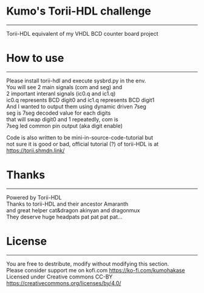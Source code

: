 # Kumo's Torii-HDL challenge   
---
Torii-HDL equivalent of my VHDL BCD counter board project

# How to use
---
Please install torii-hdl and execute sysbrd.py in the env.   
You will see 2 main signals (com and seg) and   
2 important interanl signals (ic0.q and ic1.q)    
ic0.q represents BCD digit0 and ic1.q represents BCD digit1    
And I wanted to output them using dynamic driven 7seg    
seg is 7seg decoded value for each digits    
that will swap digit0 and 1 repeatedly, com is    
7seg led common pin output (aka digit enable)   
    
Code is also written to be mini-in-source-code-tutorial but   
not sure it is good or bad, official tutorial (?) of torii-HDL is at
https://torii.shmdn.link/   
    
    
# Thanks
---
Powered by Torii-HDL   
Thanks to torii-HDL and their ancestor Amaranth    
and great helper cat&dragon akinyan and dragonmux   
They deserve huge headpats pat pat pat pat...   

# License      
--- 
You are free to destribute, modify without modifying this section.     
Please consider support me on kofi.com https://ko-fi.com/kumohakase   
Licensed under Creative commons CC-BY https://creativecommons.org/licenses/by/4.0/    
